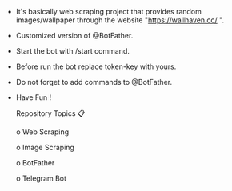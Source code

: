 - It's basically web scraping project that provides 
  random images/wallpaper through the website "https://wallhaven.cc/ ".
- Customized version of @BotFather.
- Start the bot with /start command.
- Before run the bot replace token-key with yours.
- Do not forget to add commands to @BotFather.
- Have Fun !



  Repository Topics 📋
  
  o	Web Scraping

  o	Image Scraping

  o	BotFather

  o	Telegram Bot
